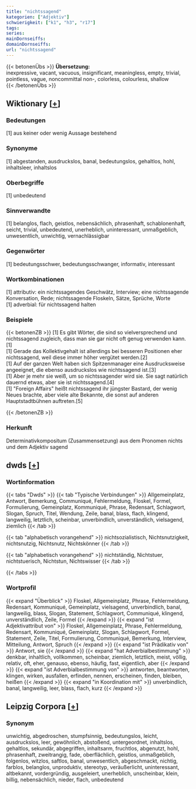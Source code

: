 ```yaml
---
title: "nichtssagend"
kategorien: ["Adjektiv"]
schwierigkeit: ["k1", "h3", "r17"]
tags:
series:
mainDornseiffs:
domainDornseiffs:
url: "nichtssagend"
---
```


{{< betonenÜbs >}}
**Übersetzung:**  
inexpressive, vacant, vacuous, insignificant, meaningless, empty, trivial, pointless, vague, noncommittal non-, colorless, colourless, shallow  
{{< /betonenÜbs >}}

## Wiktionary [[+](https://de.wiktionary.org/wiki/nichtssagend)]

### Bedeutungen
[1] aus keiner oder wenig Aussage bestehend  

### Synonyme
[1] abgestanden, ausdruckslos, banal, bedeutungslos, gehaltlos, hohl, inhaltsleer, inhaltslos  

### Oberbegriffe
[1] unbedeutend  

### Sinnverwandte
[1] belanglos, flach, geistlos, nebensächlich, phrasenhaft, schablonenhaft, seicht, trivial, unbedeutend, unerheblich, uninteressant, unmaßgeblich, unwesentlich, unwichtig, vernachlässigbar  

### Gegenwörter
[1] bedeutungsschwer, bedeutungsschwanger, informativ, interessant  

### Wortkombinationen
[1] attributiv: ein nichtssagendes Geschwätz, Interview; eine nichtssagende Konversation, Rede; nichtssagende Floskeln, Sätze, Sprüche, Worte  
[1] adverbial: für nichtssagend halten  

### Beispiele
{{< betonenZB >}}
[1] Es gibt Wörter, die sind so vielversprechend und nichtssagend zugleich, dass man sie gar nicht oft genug verwenden kann.[1]  
[1] Gerade das Kollektivgehalt ist allerdings bei besseren Positionen eher nichtssagend, weil diese immer höher vergütet werden.[2]  
[1] Auf der ganzen Welt haben sich Spitzenmanager eine Ausdrucksweise angeeignet, die ebenso ausdruckslos wie nichtssagend ist.[3]  
[1] Aber je mehr sie weiß, um so nichtssagender wird sie. Sie sagt natürlich dauernd etwas, aber sie ist nichtssagend.[4]  
[1] "Foreign Affairs" heißt nichtssagend ihr jüngster Bastard, der wenig Neues brachte, aber viele alte Bekannte, die sonst auf anderen Hauptstadtbühnen auftreten.[5]  

{{< /betonenZB >}}
### Herkunft
Determinativkompositum (Zusammensetzung) aus dem Pronomen nichts und dem Adjektiv sagend  



## dwds [[+](https://www.dwds.de/wb/nichtssagend)]

### Wortinformation
{{< tabs "Dwds" >}}
{{< tab "Typische Verbindungen" >}}
Allgemeinplatz, Antwort, Bemerkung, Communiqué, Fehlermeldung, Floskel, Formel, Formulierung, Gemeinplatz, Kommuniqué, Phrase, Redensart, Schlagwort, Slogan, Spruch, Titel, Wendung, Zeile, banal, blass, flach, klingend, langweilig, letztlich, scheinbar, unverbindlich, unverständlich, vielsagend, ziemlich
{{< /tab >}}

{{< tab "alphabetisch vorangehend" >}}
nichtsozialistisch, Nichtsnutzigkeit, nichtsnutzig, Nichtsnutz, Nichtskönner
{{< /tab >}}

{{< tab "alphabetisch vorangehend" >}}
nichtständig, Nichtstuer, nichtstuerisch, Nichtstun, Nichtswisser
{{< /tab >}}

{{< /tabs >}}

### Wortprofil
{{< expand "Überblick" >}} Floskel, Allgemeinplatz, Phrase, Fehlermeldung, Redensart, Kommuniqué, Gemeinplatz, vielsagend, unverbindlich, banal, langweilig, blass, Slogan, Statement, Schlagwort, Communiqué, klingend, unverständlich, Zeile, Formel {{< /expand >}}
{{< expand "ist Adjektivattribut von" >}} Floskel, Allgemeinplatz, Phrase, Fehlermeldung, Redensart, Kommuniqué, Gemeinplatz, Slogan, Schlagwort, Formel, Statement, Zeile, Titel, Formulierung, Communiqué, Bemerkung, Interview, Mitteilung, Antwort, Spruch {{< /expand >}}
{{< expand "ist Prädikativ von" >}} Antwort, sie {{< /expand >}}
{{< expand "hat Adverbialbestimmung" >}} denkbar, inhaltlich, vollkommen, scheinbar, ziemlich, letztlich, meist, völlig, relativ, oft, eher, genauso, ebenso, häufig, fast, eigentlich, aber {{< /expand >}}
{{< expand "ist Adverbialbestimmung von" >}} antworten, beantworten, klingen, wirken, ausfallen, erfinden, nennen, erscheinen, finden, bleiben, heißen {{< /expand >}}
{{< expand "in Koordination mit" >}} unverbindlich, banal, langweilig, leer, blass, flach, kurz {{< /expand >}}

## Leipzig Corpora [[+](https://corpora.uni-leipzig.de/en/res?word=nichtssagend&corpusId=deu_newscrawl-public_2018)]


### Synonym
unwichtig, abgedroschen, stumpfsinnig, bedeutungslos, leicht, ausdruckslos, leer, gewöhnlich, abstoßend, untergeordnet, inhaltslos, gehaltlos, sekundär, abgegriffen, inhaltsarm, fruchtlos, abgenutzt, hohl, phrasenhaft, zweitrangig, fade, oberflächlich, geistlos, unmaßgeblich, folgenlos, witzlos, saftlos, banal, unwesentlich, abgeschmackt, nichtig, farblos, belanglos, unproduktiv, stereotyp, veräußerlicht, uninteressant, altbekannt, vordergründig, ausgeleiert, unerheblich, unscheinbar, klein, billig, nebensächlich, nieder, flach, unbedeutend

